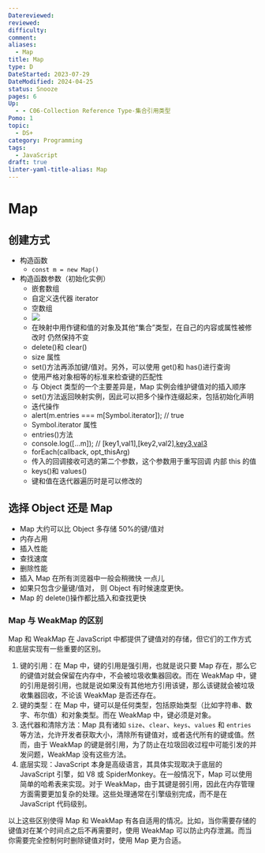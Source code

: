 ```yaml
---
Datereviewed: 
reviewed: 
difficulty: 
comment: 
aliases:
  - Map
title: Map
type: D
DateStarted: 2023-07-29
DateModified: 2024-04-25
status: Snooze
pages: 6
Up:
  - - C06-Collection Reference Type-集合引用类型
Pomo: 1
topic:
  - DS+
category: Programming
tags:
  - JavaScript
draft: true
linter-yaml-title-alias: Map
---
```


# Map

## 创建方式

- 构造函数
  - `const m = new Map()`
- 构造函数参数（初始化实例）
  - 嵌套数组
  - 自定义迭代器 iterator
  - 空数组
  - ![](https://cdn.jsdelivr.net/gh/jenniferwonder/bimg/programming/1691557774350.png)
  - 在映射中用作键和值的对象及其他“集合”类型，在自己的内容或属性被修改时 仍然保持不变
  - delete()和 clear()
  - size 属性
  - set()方法再添加键/值对。另外，可以使用 get()和 has()进行查询
  - 使用严格对象相等的标准来检查键的匹配性
  - 与 Object 类型的一个主要差异是，Map 实例会维护键值对的插入顺序
  - set()方法返回映射实例，因此可以把多个操作连缀起来，包括初始化声明
  - 迭代操作
  - alert(m.entries === m[Symbol.iterator]); // true
  - Symbol.iterator 属性
  - entries()方法
  - console.log([...m]); // [key1,val1],[key2,val2],[key3,val3](key1,val1],[key2,val2],[key3,val3)
  - forEach(callback, opt_thisArg)
  - 传入的回调接收可选的第二个参数，这个参数用于重写回调 内部 this 的值
  - keys()和 values()
  - 键和值在迭代器遍历时是可以修改的

## 选择 Object 还是 Map

- Map 大约可以比 Object 多存储 50%的键/值对
- 内存占用
- 插入性能
- 查找速度
- 删除性能
- 插入 Map 在所有浏览器中一般会稍微快 一点儿
- 如果只包含少量键/值对， 则 Object 有时候速度更快。
- Map 的 delete()操作都比插入和查找更快

### Map 与 WeakMap 的区别

Map 和 WeakMap 在 JavaScript 中都提供了键值对的存储，但它们的工作方式和底层实现有一些重要的区别。

1. 键的引用：在 Map 中，键的引用是强引用，也就是说只要 Map 存在，那么它的键值对就会保留在内存中，不会被垃圾收集器回收。而在 WeakMap 中，键的引用是弱引用，也就是说如果没有其他地方引用该键，那么该键就会被垃圾收集器回收，不论该 WeakMap 是否还存在。
2. 键的类型：在 Map 中，键可以是任何类型，包括原始类型（比如字符串、数字、布尔值）和对象类型。而在 WeakMap 中，键必须是对象。
3. 迭代器和清除方法：Map 具有诸如 `size`、`clear`、`keys`、`values` 和 `entries` 等方法，允许开发者获取大小，清除所有键值对，或者迭代所有的键或值。然而，由于 WeakMap 的键是弱引用，为了防止在垃圾回收过程中可能引发的并发问题，WeakMap 没有这些方法。
4. 底层实现：JavaScript 本身是高级语言，其具体实现取决于底层的 JavaScript 引擎，如 V8 或 SpiderMonkey。在一般情况下，Map 可以使用简单的哈希表来实现。对于 WeakMap，由于其键是弱引用，因此在内存管理方面需要更加复杂的处理。这些处理通常在引擎级别完成，而不是在 JavaScript 代码级别。

以上这些区别使得 Map 和 WeakMap 有各自适用的情况。比如，当你需要存储的键值对在某个时间点之后不再需要时，使用 WeakMap 可以防止内存泄漏。而当你需要完全控制何时删除键值对时，使用 Map 更为合适。
